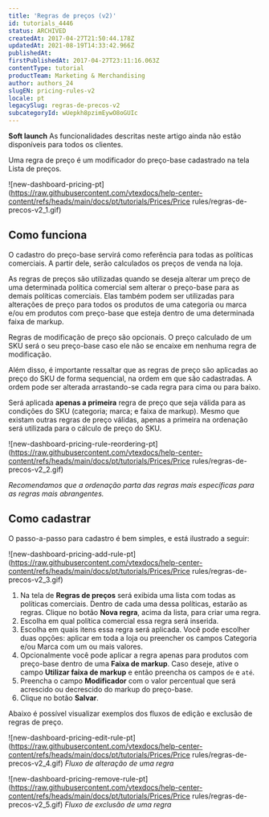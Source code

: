 ```yaml
---
title: 'Regras de preços (v2)'
id: tutorials_4446
status: ARCHIVED
createdAt: 2017-04-27T21:50:44.178Z
updatedAt: 2021-08-19T14:33:42.966Z
publishedAt: 
firstPublishedAt: 2017-04-27T23:11:16.063Z
contentType: tutorial
productTeam: Marketing & Merchandising
author: authors_24
slugEN: pricing-rules-v2
locale: pt
legacySlug: regras-de-precos-v2
subcategoryId: wUepkh8pzimEywO8oGUIc
---
```


**Soft launch**
As funcionalidades descritas neste artigo ainda não estão disponíveis para todos os clientes.

Uma regra de preço é um modificador do preço-base cadastrado na tela Lista de preços.

![new-dashboard-pricing-pt](https://raw.githubusercontent.com/vtexdocs/help-center-content/refs/heads/main/docs/pt/tutorials/Prices/Price rules/regras-de-precos-v2_1.gif)

## Como funciona

O cadastro do preço-base servirá como referência para todas as políticas comerciais. A partir dele, serão calculados os preços de venda na loja.

As regras de preços são utilizadas quando se deseja alterar um preço de uma determinada política comercial sem alterar o preço-base para as demais políticas comerciais. Elas também podem ser utilizadas para alterações de preço para todos os produtos de uma categoria ou marca e/ou em produtos com preço-base que esteja dentro de uma determinada faixa de markup.

Regras de modificação de preço são opcionais. O preço calculado de um SKU será o seu preço-base caso ele não se encaixe em nenhuma regra de modificação.

Além disso, é importante ressaltar que as regras de preço são aplicadas ao preço do SKU de forma sequencial, na ordem em que são cadastradas. A ordem pode ser alterada arrastando-se cada regra para cima ou para baixo. 

Será aplicada **apenas a primeira** regra de preço que seja válida para as condições do SKU (categoria; marca; e faixa de markup). Mesmo que existam outras regras de preço válidas, apenas a primeira na ordenação será utilizada para o cálculo de preço do SKU.

![new-dashboard-pricing-rule-reordering-pt](https://raw.githubusercontent.com/vtexdocs/help-center-content/refs/heads/main/docs/pt/tutorials/Prices/Price rules/regras-de-precos-v2_2.gif)

_Recomendamos que a ordenação parta das regras mais específicas para as regras mais abrangentes._

## Como cadastrar

O passo-a-passo para cadastro é bem simples, e está ilustrado a seguir:

![new-dashboard-pricing-add-rule-pt](https://raw.githubusercontent.com/vtexdocs/help-center-content/refs/heads/main/docs/pt/tutorials/Prices/Price rules/regras-de-precos-v2_3.gif)

1. Na tela de **Regras de preços** será exibida uma lista com todas as políticas comerciais. Dentro de cada uma dessa políticas, estarão as regras. Clique no botão **Nova regra**, acima da lista, para criar uma regra.
2. Escolha em qual política comercial essa regra será inserida.
3. Escolha em quais itens essa regra será aplicada. Você pode escolher duas opções: aplicar em toda a loja ou preencher os campos Categoria e/ou Marca com um ou mais valores.
4. Opcionalmente você pode aplicar a regra apenas para produtos com preço-base dentro de uma **Faixa de markup**. Caso deseje, ative o campo  **Utilizar faixa de markup** e então preencha os campos `de` e `até`.
5. Preencha o campo **Modificador** com o valor percentual que será acrescido ou decrescido do markup do preço-base.
6. Clique no botão **Salvar**.

Abaixo é possível visualizar exemplos dos fluxos de edição e exclusão de regras de preço. 

![new-dashboard-pricing-edit-rule-pt](https://raw.githubusercontent.com/vtexdocs/help-center-content/refs/heads/main/docs/pt/tutorials/Prices/Price rules/regras-de-precos-v2_4.gif)
*Fluxo de alteração de uma regra*

![new-dashboard-pricing-remove-rule-pt](https://raw.githubusercontent.com/vtexdocs/help-center-content/refs/heads/main/docs/pt/tutorials/Prices/Price rules/regras-de-precos-v2_5.gif)
*Fluxo de exclusão de uma regra*
